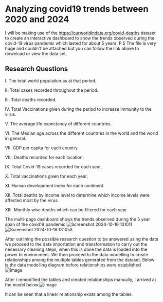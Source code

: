 # Analyzing covid19 trends between 2020 and 2024

  I will be making use of the https://ourworldindata.org/covid-deaths dataset to create an interactive dashboard to show the trends observed during the covid-19 virus pandemic which lasted for about 5 years.
P.S The file is very huge and couldn't be attached but you can follow the link above to download or view the data set.

## Research Questions

I.	The total world population as at that period.

II.	Total cases recorded throughout the period.

III.	Total deaths recorded.

IV.	Total Vaccinations given during the period to increase immunity to the virus.

V.	The average life expectancy of different countries.

VI.	The Median age across the different countries in the world and the world in general.

VII.	GDP per capita for each country. 

VIII.	Deaths recorded for each location.

IX.	Total Covid-19 cases recorded for each year.

X.	Total vaccinations given for each year.

XI.	Human development index for each continent.

XII.	Total deaths by income level to determine which income levels were affected most by the virus.

XIII.	Monthly wise deaths which can be filtered for each year.  

The multi-page dashboard shows the trends observed during the 5 year span of the covid19 pandemic
![Screenshot 2024-10-16 131011](https://github.com/user-attachments/assets/88a5a173-3bb6-4a3a-9539-4037eb7e2057)
![Screenshot 2024-10-16 131053](https://github.com/user-attachments/assets/674b80ea-56b1-4b6b-be59-b0abb3445347)

After outlining the possible research question to be answered using the data we proceed to the data importation and transformation to carry out the necessary cleaning steps, when this is done the data is loaded into the power bi environment. We then proceed to the data modelling to create relationships among the multiple tables generated from the dataset.
Below is the data modelling diagram before relationships were established
![image](https://github.com/user-attachments/assets/182f0bf0-9e04-44bc-a8c2-66a22b866c1d)

After I remodified the tables and created relationships manually, I arrived at the model below
![image](https://github.com/user-attachments/assets/8bbe0a1a-7239-470e-be22-0f46a716209c)
 
It can be seen that a linear relationship exists among the tables.
